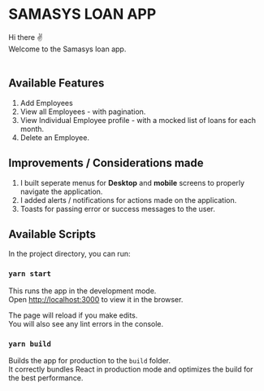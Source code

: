 # SAMASYS LOAN APP<br>
Hi there ✌ <br>
Welcome to the Samasys loan app.<br><br>

## Available Features
1. Add Employees
2. View all Employees - with pagination.
3. View Individual Employee profile - with a mocked list of loans for each month.
4. Delete an Employee.

## Improvements / Considerations made
1. I built seperate menus for **Desktop** and **mobile** screens to properly navigate the application.
2. I added alerts / notifications for actions made on the application.
3. Toasts for passing error or success messages to the user.
                   
## Available Scripts

In the project directory, you can run:

### `yarn start`

This runs the app in the development mode.\
Open [http://localhost:3000](http://localhost:3000) to view it in the browser.

The page will reload if you make edits.\
You will also see any lint errors in the console.

### `yarn build`

Builds the app for production to the `build` folder.\
It correctly bundles React in production mode and optimizes the build for the best performance.
